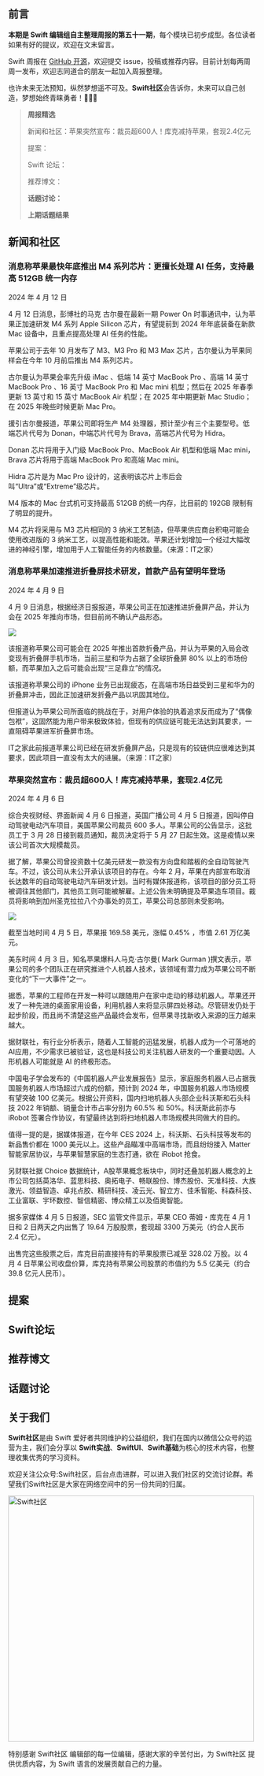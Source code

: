 ## 前言

**本期是 Swift 编辑组自主整理周报的第五十一期**，每个模块已初步成型。各位读者如果有好的提议，欢迎在文末留言。

Swift 周报在 [GitHub 开源](https://github.com/SwiftCommunityRes/SwiftWeekly "SwiftWeekly")，欢迎提交 issue，投稿或推荐内容。目前计划每两周周一发布，欢迎志同道合的朋友一起加入周报整理。

也许未来无法预知，纵然梦想遥不可及。**Swift社区**会告诉你，未来可以自己创造，梦想始终青睐勇者！👊👊👊

> **周报精选**
>
> 新闻和社区：苹果突然宣布：裁员超600人！库克减持苹果，套现2.4亿元
> 
> 提案：
> 
> Swift 论坛：
>
> 推荐博文：
>
> **话题讨论：** 
> 
> 
>
>**上期话题结果**



## 新闻和社区  

### 消息称苹果最快年底推出 M4 系列芯片：更擅长处理 AI 任务，支持最高 512GB 统一内存

2024 年 4 月 12 日

4 月 12 日消息，彭博社的马克 古尔曼在最新一期 Power On 时事通讯中，认为苹果正加速研发 M4 系列 Apple Silicon 芯片，有望提前到 2024 年年底装备在新款 Mac 设备中，且重点提高处理 AI 任务的性能。

苹果公司于去年 10 月发布了 M3、M3 Pro 和 M3 Max 芯片，古尔曼认为苹果同样会在今年 10 月前后推出 M4 系列芯片。

古尔曼认为苹果会率先升级 iMac 、低端 14 英寸 MacBook Pro 、高端 14 英寸 MacBook Pro 、16 英寸 MacBook Pro 和 Mac mini 机型；然后在 2025 年春季更新 13 英寸和 15 英寸 MacBook Air 机型；在 2025 年中期更新 Mac Studio；在 2025 年晚些时候更新 Mac Pro。

援引古尔曼报道，苹果公司即将生产 M4 处理器，预计至少有三个主要型号。低端芯片代号为 Donan，中端芯片代号为 Brava，高端芯片代号为 Hidra。

Donan 芯片将用于入门级 MacBook Pro、MacBook Air 机型和低端 Mac mini，Brava 芯片将用于高端 MacBook Pro 和高端 Mac mini。

Hidra 芯片是为 Mac Pro 设计的，这表明该芯片上市后会叫“Ultra”或“Extreme”级芯片。

M4 版本的 Mac 台式机可支持最高 512GB 的统一内存，比目前的 192GB 限制有了明显的提升。

M4 芯片将采用与 M3 芯片相同的 3 纳米工艺制造，但苹果供应商台积电可能会使用改进版的 3 纳米工艺，以提高性能和能效。苹果还计划增加一个经过大幅改进的神经引擎，增加用于人工智能任务的内核数量。（来源：IT之家）

### 消息称苹果加速推进折叠屏技术研发，首款产品有望明年登场

2024 年 4 月 9 日

 4 月 9 日消息，根据经济日报报道，苹果公司正在加速推进折叠屏产品，并认为会在 2025 年推向市场，但目前尚不确认产品形态。

 ![](https://pics3.baidu.com/feed/8d5494eef01f3a29accf796e3e2e693c5c607c20.jpeg@f_auto?token=666a0e28535ea4f4eea03b6ad3719baa)

 该报道称苹果公司可能会在 2025 年推出首款折叠产品，并认为苹果的入局会改变现有折叠屏手机市场，当前三星和华为占据了全球折叠屏 80% 以上的市场份额，而苹果加入之后可能会出现“三足鼎立”的情况。

该报道称苹果公司的 iPhone 业务已出现疲态，在高端市场日益受到三星和华为的折叠屏冲击，因此正加速研发折叠产品以巩固其地位。

但报道认为苹果公司所面临的挑战在于，对用户体验的执着追求反而成为了“偶像包袱”，这固然能为用户带来极致体验，但现有的供应链可能无法达到其要求，一直阻碍苹果进军折叠屏市场。

IT之家此前报道苹果公司已经在研发折叠屏产品，只是现有的铰链供应很难达到其要求，因此项目一直没有太大的进展。（来源：IT之家）

### 苹果突然宣布：裁员超600人！库克减持苹果，套现2.4亿元

2024 年 4 月 6 日

综合央视财经、界面新闻 4 月 6 日报道，英国广播公司 4 月 5 日报道，因叫停自动驾驶电动汽车项目，美国苹果公司裁员 600 多人。苹果公司的公告显示，这批员工于 3 月 28 日接到裁员通知，裁员决定将于 5 月 27 日起生效。这是疫情以来该公司首次大规模裁员。

据了解，苹果公司曾投资数十亿美元研发一款没有方向盘和踏板的全自动驾驶汽车。不过，该公司从未公开承认该项目的存在。今年 2 月，苹果在内部宣布取消长达数年的自动驾驶电动汽车研发计划。当时有媒体报道称，该项目的部分员工将被调往其他部门，其他员工则可能被解雇。上述公告未明确提及苹果造车项目。裁员将影响到加州圣克拉拉八个办事处的员工，苹果公司总部则未受影响。

![](https://pics1.baidu.com/feed/314e251f95cad1c8f5e75ad47cb6b604c83d517e.jpeg@f_auto?token=6c779210e7fc6a96b83bf479e3fcc556)

截至当地时间 4 月 5 日，苹果报 169.58 美元，涨幅 0.45% ，市值 2.61 万亿美元。

美东时间 4 月 3 日，知名苹果爆料人马克·古尔曼( Mark Gurman )撰文表示，苹果公司的多个团队正在研究推进个人机器人技术，该领域有潜力成为苹果公司不断变化的“下一大事件”之一。

据悉，苹果的工程师在开发一种可以跟随用户在家中走动的移动机器人。苹果还开发了一种先进的桌面家用设备，利用机器人来将显示屏四处移动。尽管研发仍处于起步阶段，而且尚不清楚这些产品最终会发布，但苹果寻找新收入来源的压力越来越大。

据财联社，有行业分析表示，随着人工智能的迅猛发展，机器人成为一个可落地的AI应用，不少需求已被验证，这也是科技公司关注机器人研发的一个重要动因。人形机器人可能就是 AI 的终极形态。

中国电子学会发布的《中国机器人产业发展报告》显示，家庭服务机器人已占据我国服务机器人市场超过六成的份额，预计到 2024 年，中国服务机器人市场规模有望突破 100 亿美元。根据公开资料，国内扫地机器人头部企业科沃斯和石头科技 2022 年销额、销量合计市占率分别为 60.5% 和 50%。科沃斯此前亦与 iRobot 签署合作协议，有望最终达到将扫地机器人市场规模共同做大的目的。

值得一提的是，据媒体报道，在今年 CES 2024 上，科沃斯、石头科技等发布的新品售价都在 1000 美元以上。这些产品瞄准中高端市场，而且纷纷接入 Matter 智能家居协议，与苹果智慧家庭的生态打通，欲在 iRobot 抢食。

另财联社据 Choice 数据统计，A股苹果概念板块中，同时还叠加机器人概念的上市公司包括英洛华、蓝思科技、奥拓电子、畅联股份、博杰股份、天准科技、大族激光、领益智造、卓兆点胶、精研科技、凌云光、智立方、佳禾智能、科森科技、工业富联、宇环数控、智信精密、博众精工以及佰奥智能。

据多家媒体 4 月 5 日报道，SEC 监管文件显示，苹果 CEO 蒂姆・库克在 4 月 1 日和 2 日两天之内出售了 19.64 万股股票，套现超 3300 万美元（约合人民币 2.4 亿元）。

出售完这些股票之后，库克目前直接持有的苹果股票已减至 328.02 万股。以 4 月 4 日苹果公司收盘价算，库克持有苹果公司股票的市值约为 5.5 亿美元（约合 39.8 亿元人民币）。

## 提案


## Swift论坛


## 推荐博文


## 话题讨论


## 关于我们

**Swift社区**是由 Swift 爱好者共同维护的公益组织，我们在国内以微信公众号的运营为主，我们会分享以 **Swift实战**、**SwiftUl**、**Swift基础**为核心的技术内容，也整理收集优秀的学习资料。

欢迎关注公众号:Swift社区，后台点击进群，可以进入我们社区的交流讨论群。希望我们Swift社区是大家在网络空间中的另一份共同的归属。

<img width="500" alt="Swift社区" src="https://user-images.githubusercontent.com/24238160/132703149-34121c6c-fd18-491c-a697-58a0fabf3060.png">

特别感谢 Swift社区 编辑部的每一位编辑，感谢大家的辛苦付出，为 Swift社区 提供优质内容，为 Swift 语言的发展贡献自己的力量。
